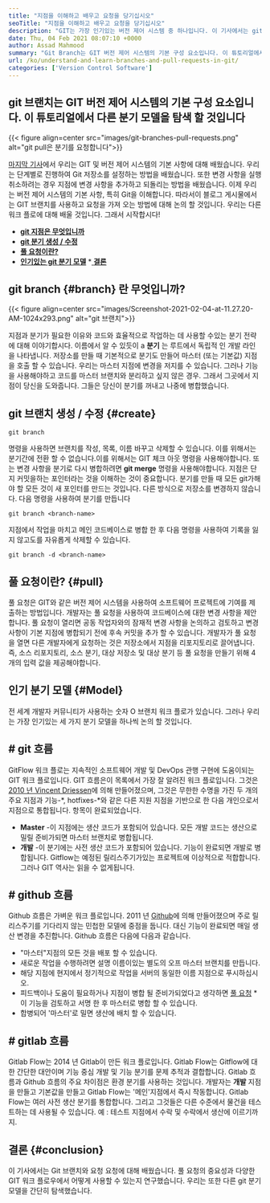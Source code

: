 ```yaml
---
title: "지점을 이해하고 배우고 요청을 당기십시오" 
seoTitle: "지점을 이해하고 배우고 요청을 당기십시오" 
description: "GIT는 가장 인기있는 버전 제어 시스템 중 하나입니다. 이 기사에서는 git 브랜치를 사용하고 요청을 당기는 방법을 이해할 것입니다." 
date: Thu, 04 Feb 2021 08:07:10 +0000
author: Assad Mahmood
summary: "Git Branch는 GIT 버전 제어 시스템의 기본 구성 요소입니다. 이 튜토리얼에서 다른 분기 모델을 탐색하겠습니다" 
url: /ko/understand-and-learn-branches-and-pull-requests-in-git/
categories: ['Version Control Software']
---
```


## git 브랜치는 GIT 버전 제어 시스템의 기본 구성 요소입니다. 이 튜토리얼에서 다른 분기 모델을 탐색 할 것입니다

{{< figure align=center src="images/git-branches-pull-requests.png" alt="git pull은 분기를 요청합니다">}}

[마지막 기사][1]에서 우리는 GIT 및 버전 제어 시스템의 기본 사항에 대해 배웠습니다. 우리는 단계별로 진행하여 Git 저장소를 설정하는 방법을 배웠습니다. 또한 변경 사항을 실행 취소하려는 경우 지점에 변경 사항을 추가하고 되돌리는 방법을 배웠습니다. 이제 우리는 버전 제어 시스템의 기본 사항, 특히 Git을 이해합니다. 따라서이 블로그 게시물에서는 GIT 브랜치를 사용하고 요청을 가져 오는 방법에 대해 논의 할 것입니다. 우리는 다른 워크 플로에 대해 배울 것입니다. 그래서 시작합시다!
  * **[git 지점은 무엇입니까][2]**
  * **[git 분기 생성 / 수정][3]**
  * **[풀 요청이란?][4]**
  * **[인기있는 git 분기 모델][5]**
  *[ **결론** ][6]

## git branch   {#branch} 란 무엇입니까?

{{< figure align=center src="images/Screenshot-2021-02-04-at-11.27.20-AM-1024x293.png" alt="git 브랜치">}}

지점과 분기가 필요한 이유와 코드와 효율적으로 작업하는 데 사용할 수있는 분기 전략에 대해 이야기합시다. 이름에서 알 수 있듯이 a  **분기** 는 루트에서 독립적 인 개발 라인을 나타냅니다.
저장소를 만들 때 기본적으로 분기도 만들어 마스터 (또는 기본값) 지점을 호출 할 수 있습니다. 우리는 마스터 지점에 변경을 저지를 수 있습니다. 그러나 기능을 사용해야하고 코드를 마스터 브랜치와 분리하고 싶지 않은 경우. 그래서 그곳에서 지점이 당신을 도와줍니다. 그들은 당신이 분기를 꺼내고 나중에 병합했습니다.

## git 브랜치 생성 / 수정   {#create}
```
git branch
```
명령을 사용하면 브랜치를 작성, 목록, 이름 바꾸고 삭제할 수 있습니다. 이를 위해서는 분기간에 전환 할 수 없습니다.이를 위해서는 GIT 체크 아웃 명령을 사용해야합니다. 또는 변경 사항을 분기로 다시 병합하려면  **git merge**  명령을 사용해야합니다.
지점은 단지 커밋을하는 포인터라는 것을 이해하는 것이 중요합니다. 분기를 만들 때 모든 git가해야 할 모든 것이 새 포인터를 만드는 것입니다. 다른 방식으로 저장소를 변경하지 않습니다.
다음 명령을 사용하여 분기를 만듭니다
```
git branch <branch-name>
```
지점에서 작업을 마치고 메인 코드베이스로 병합 한 후 다음 명령을 사용하여 기록을 잃지 않고도를 자유롭게 삭제할 수 있습니다.
```
git branch -d <branch-name>
```

## 풀 요청이란?   {#pull}
풀 요청은 GIT와 같은 버전 제어 시스템을 사용하여 소프트웨어 프로젝트에 기여를 제출하는 방법입니다. 개발자는 풀 요청을 사용하여 코드베이스에 대한 변경 사항을 제안합니다. 풀 요청이 열리면 공동 작업자와의 잠재적 변경 사항을 논의하고 검토하고 변경 사항이 기본 지점에 병합되기 전에 후속 커밋을 추가 할 수 있습니다.
개발자가 풀 요청을 열면 다른 개발자에게 요청하는 것은 저장소에서 지점을 리포지토리로 끌어냅니다. 즉, 소스 리포지토리, 소스 분기, 대상 저장소 및 대상 분기 등 풀 요청을 만들기 위해 4 개의 입력 값을 제공해야합니다.

## 인기 분기 모델   {#Model}
전 세계 개발자 커뮤니티가 사용하는 숫자 O 브랜치 워크 플로가 있습니다. 그러나 우리는 가장 인기있는 세 가지 분기 모델을 하나씩 논의 할 것입니다.

## # git 흐름
GitFlow 워크 플로는 지속적인 소프트웨어 개발 및 DevOps 관행 구현에 도움이되는 GIT 워크 플로입니다. GIT 흐름은이 목록에서 가장 잘 알려진 워크 플로입니다. 그것은 [2010 년 Vincent Driessen][7]에 의해 만들어졌으며, 그것은 무한한 수명을 가진 두 개의 주요 지점과 기능-\*, hotfixes-\*와 같은 다른 지원 지점을 기반으로 한 다음 개인으로서 지점으로 통합됩니다. 항목이 완료되었습니다.
  * **Master**  -이 지점에는 생산 코드가 포함되어 있습니다. 모든 개발 코드는 생산으로 밀릴 준비가되면 마스터 브랜치로 병합됩니다.
  * **개발** -이 분기에는 사전 생산 코드가 포함되어 있습니다. 기능이 완료되면 개발로 병합됩니다.
Gitflow는 예정된 릴리스주기가있는 프로젝트에 이상적으로 적합합니다. 그러나 GIT 역사는 읽을 수 없게됩니다.

## # github 흐름
Github 흐름은 가벼운 워크 플로입니다. 2011 년 [Github][8]에 의해 만들어졌으며 주로 릴리스주기를 기다리지 않는 민첩한 모델에 중점을 둡니다. 대신 기능이 완료되면 매일 생산 변경을 추진합니다.
Github 흐름은 다음에 다음과 같습니다.
  * "마스터"지점의 모든 것을 배포 할 수 있습니다.
  * 새로운 작업을 수행하려면 설명 이름이있는 별도의 오프 마스터 브랜치를 만듭니다.
  * 해당 지점에 현지에서 정기적으로 작업을 서버의 동일한 이름 지점으로 푸시하십시오.
  * 피드백이나 도움이 필요하거나 지점이 병합 될 준비가되었다고 생각하면 [풀 요청][4]
  *이 기능을 검토하고 서명 한 후 마스터로 병합 할 수 있습니다.
  * 합병되어 '마스터'로 밀면 생산에 배치 할 수 있습니다.

## # gitlab 흐름
Gitlab Flow는 2014 년 Gitlab이 만든 워크 플로입니다. Gitlab Flow는 Gitflow에 대한 간단한 대안이며 기능 중심 개발 및 기능 분기를 문제 추적과 결합합니다. Gitlab 흐름과 Github 흐름의 주요 차이점은 환경 분기를 사용하는 것입니다.
개발자는  **개발**  지점을 만들고 기본값을 만들고 Gitlab Flow는 '메인'지점에서 즉시 작동합니다. Gitlab Flow는 여러 사전 생산 분기를 통합합니다. 그리고 그것들은 다른 수준에서 물건을 테스트하는 데 사용될 수 있습니다. 예 : 테스트 지점에서 수락 및 수락에서 생산에 이르기까지.

## 결론   {#conclusion}
이 기사에서는 Git 브랜치와 요청 요청에 대해 배웠습니다. 풀 요청의 중요성과 다양한 GIT 워크 플로우에서 어떻게 사용할 수 있는지 연구했습니다. 우리는 또한 다른 git 분기 모델을 간단히 탐색했습니다.

  
[1]: https://blog.containerize.com/2021/01/08/guide-to-version-control-and-source-code-management-using-git/
[2]: #branch
[3]: #create
[4]: #pull
[5]: #model
[6]: #conclusion
[7]: https://nvie.com/posts/a-successful-git-branching-model/
[8]: http://scottchacon.com/2011/08/31/github-flow.html
